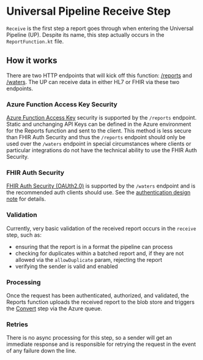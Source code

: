 # Universal Pipeline Receive Step

`Receive` is the first step a report goes through when entering the Universal Pipeline (UP). Despite its name, this step
actually occurs in the `ReportFunction.kt` file.

## How it works

There are two HTTP endpoints that will kick off this function: [/reports](../api/reports.yml)
and [/waters](../api/waters-reports.yml). The UP can receive data in either HL7 or FHIR via these two endpoints.

### Azure Function Access Key Security

[Azure Function Access Key](https://learn.microsoft.com/en-us/azure/azure-functions/functions-bindings-http-webhook-trigger?tabs=python-v2%2Cisolated-process%2Cnodejs-v4%2Cfunctionsv2&pivots=programming-language-csharp#authorization-keys)
security is supported by
the `/reports` endpoint. Static and unchanging API Keys can be defined
in the Azure environment for the Reports function and sent to the client. This method is less secure than FHIR Auth
Security and thus the `/reports` endpoint should only be used over the `/waters` endpoint in special circumstances where
clients or particular integrations do not have the technical ability to use the FHIR Auth Security.

### FHIR Auth Security

[FHIR Auth Security (OAUth2.0)](https://docs.smarthealthit.org/authorization/best-practices/) is supported by
the `/waters` endpoint and is the recommended auth clients should use. See
the [authentication design note](../design/features/0002-authentication.md) for details.

### Validation

Currently, very basic validation of the received report occurs in the `receive` step, such as:

- ensuring that the report is in a format the pipeline can process
- checking for duplicates within a batched report and, if they are not allowed via the `allowDuplicate` param, rejecting
  the report
- verifying the sender is valid and enabled

### Processing

Once the request has been authenticated, authorized, and validated, the Reports function uploads the received report
to the blob store and triggers the [Convert](convert.md) step via the Azure queue.

### Retries

There is no async processing for this step, so a sender will get an immediate response and is responsible for retrying
the
request in the event of any failure down the line.